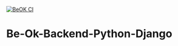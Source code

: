[![BeOK CI](https://github.com/Sopho-Ngak/Be-Ok-Backend/actions/workflows/django.yml/badge.svg)](https://github.com/Sopho-Ngak/Be-Ok-Backend/actions/workflows/django.yml)

# Be-Ok-Backend-Python-Django

